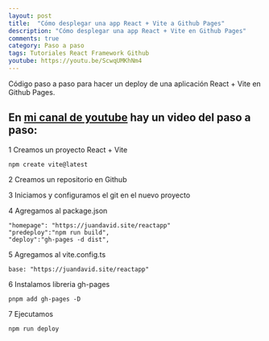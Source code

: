 ```yaml
---
layout: post
title:  "Cómo desplegar una app React + Vite a Github Pages"
description: "Cómo desplegar una app React + Vite en Github Pages"
comments: true
category: Paso a paso
tags: Tutoriales React Framework Github
youtube: https://youtu.be/ScwqUMKhNm4
---
```

Código paso a paso para hacer un deploy de una aplicación React + Vite en Github Pages.

En <a target="_blank" href="{{ page.youtube }}">mi canal de youtube</a> hay un video del paso a paso:
--- 
1 Creamos un proyecto React + Vite 
```react
npm create vite@latest
```

2 Creamos un repositorio en Github

3 Iniciamos y configuramos el git en el nuevo proyecto

4 Agregamos al package.json
```react
"homepage": "https://juandavid.site/reactapp" 
"predeploy":"npm run build",
"deploy":"gh-pages -d dist",
```

5 Agregamos al vite.config.ts
```react
base: "https://juandavid.site/reactapp"
```

6 Instalamos libreria gh-pages
```react
pnpm add gh-pages -D
```

7 Ejecutamos
```react
npm run deploy
```
